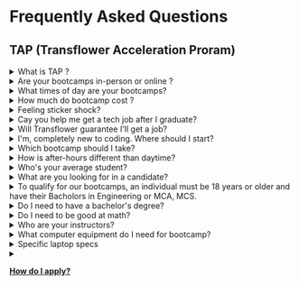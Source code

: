# Frequently Asked Questions
## TAP (Transflower Acceleration Proram)


<details>
<summary>What is TAP ? </summary>

 TAP stands for Transflower Acceleration Program(TAP). It an Initive towards bridging the gap between Information Technology expectaions and latest Technology Skill Development of Freshers. TAP follows Project Based Learning Approach to build skillset of participants using Online Collaborative Enviornment. Transflower beleives in "Learning is not a destination but, it is a continuous journey". More than 25 years of Learning and Teaching experience at your service through Transflower to prepare candidate for FullStack Developer Role. Tap your potential. 
 TAP program prepares you to be ready for work from anywhere through Learn from anyWhere. It is 100% online, taught by live Mentor via online digital tools like Teams, Zoom , Google meet,etc. We request you to spend a time to know about TAP by reading [A Conversation between Mentor and Mentee](https://ravitambade.wordpress.com/2023/02/19/a-conversion-between-mentor-and-mentee/).

</details>

<details>
<summary>Are your bootcamps in-person or online ?</summary>
Our bootcamps are 100% online, taught by live instructors via zoom. Online lectures, Demonstration, Hands- on are based on Project based Activities using Scrum Framework. Participants would get expereince of Learn from Anywhere for getting ready for Work from Anywhere.
This boot camp does not only build technical skill but it also develop soft skill essential for Work from Home culture. Work from Home culture have been adopted by so many companies in these three years. Participants have to be ready for Work from Home as well as Hybrid Work culture mode. Instructors have more than  10 year of experience conducting online live session (Theroy as well as Labs).

</details>


<details>
<summary>What times of day are your bootcamps?</summary>
 Our daytime program is 14 weeks and meets daily from 9:30 am – 5:30 pm. Our after-hours program is 28 weeks and meets from 6:30 pm – 10 pm on Mondays, Wednesdays, and Thursdays. There are few latest technology boot camp sheduled as Week end batches for working professionals as well as individuals who need to upkill for those technologies.
</details>

<details>
<summary>How much do bootcamp cost ?</summary>
 Our standard tuition fees is 30000 Rs. Your commitment to growth and education deserves to be honored.
</details>
<details>
<summary>Feeling sticker shock? </summary>
Our admissions team is ready to help you talk through your goals, options, and questions!
You can schedule a 15-minute 1:1 chat with them through email request of Whats app call, message.
</details>

<details>
<summary>Cay you help me get a tech job after I graduate?</summary>
Yes! With Transflower you’ll receive life time access to our career support and alumni network. You’ll start working on your job hunt, and job-ready skills on week one! We support our students from the time they learn their very first line of code until they find a career they’ll love, even after they graduate! Strong network of students, companies who learned from  our mentor would help in getting connected. Your performance , commitment  matters a lot for taking advantages of these Job hunt opportunities.
</details>
<details>
<summary>Will Transflower guarantee I'll get a job?</summary>
While technology  is still growing–even since the economic changes due to COVID 2020–we know that there are a lot of concerns around getting hired after a bootcamp. While we don’t offer a job guarantee, we do promise to provide the best in the business career services and coaching. Our career services team will helps candidate during bootcamp, and after bootcamp once you’ve become an alumnus. Combined with our network of employer connections in the India and beyond, and a focus on equipping you to land your dream job through, you’ll have a full set of job-landing tools at your disposal. Your continous efforts of completing hands on, mini-projects, updation of Github repositories on time along with mentor technical guidance support would help in getting job opportunity in Information Technology companies in India.
</details>
<details>
<summary>I'm, completely new to coding. Where should I start?</summary>
We recommend you start with our Free Intro to Coding Workshops. These three-hour workshops cover the basics of JavaScript and are a great first step for learning how to code. The course is created for people with little-to-no coding experience. You can also attend one of our monthly Info Sessions. Our Info Sessions give you a chance to meet Transflower mentors and alumni, review curriculum. [It is estimated that 85 million computer-programming jobs will be left unfilled by 2030](https://www.kornferry.com/insights/this-week-in-leadership/talent-crunch-future-of-work). TAP FullStck Developer bootcamps like ours help fill that gap much more quickly than colleges can. Our team will help you through the process of learning FullStack Development Coding and mentor and support team helps you to prepare for a career you’ll love.
</details>
<details>
<summary>Which bootcamp should I take?</summary>
Great question. We know this one can slow people down. Here are a few things you can do to help you decide. 
 1. Keep in mind it’s a matter of preference, there is no right or wrong. Search for jobs in web development that include "front end", "web development" "JavaScript" or "back end" or "C# .NET" or "Java" or "Python" out of the jobs you find, note which ones appeal to you the most. Some people look for employers they want to work for and note what jobs they hire for the most.
 2. Attend one of our many events! Info sessions, coding workshops, and our other monthly events are great places for you to get to know the lay of the land.
 3. Take a workshop! They’re taught by bootcamp graduates who once asked the same question. They make coding un-intimidating and can answer your career questions along the way.
</details>
<details>
<summary>How is after-hours different than daytime?</summary>
Both after-hours and daytime programs follow the same curriculum, have amazing instructors, program managers, and career coaches. The only difference is the schedule. The after-hours program is 28 weeks and meets from 6:30pm-10pm  on Monday, Wednesday, and Thursday. The daytime program is 14 weeks and meets daily from 9am-5pm.
</details>
<details>
<summary>Who's your average student?</summary>
Our classrooms are filled with smart, tenacious people who are excited (and a bit nervous) to embark on a new journey into tech careers. Students come from a variety of professional backgrounds — from yoga instructors, healthcare professionals, to retail sales professionals and just about everything in between. We believe tech should reflect the diversity of the real world. We celebrate all backgrounds, races, ethnicities, orientations, and gender identities. Our affinity groups are a great way to connect with other people who share your walk of life. We strive to create a online collaborative, diverse classroom and if you’ve made it this far into the FAQ, you’ll fit right in.
</details>
<details>
<summary>What are you looking for in a candidate?</summary>
Our most successful students come to us with some, but not a ton, of programming experience. Many of our students have dabbled in code through online tutorials and courses through Youtube, Codecademy or Udacity. We’re looking for students who are smart, tenacious, resourceful and hardworking. It should go without saying, but an interest in coding everyday is a must. You’ve gotta like it!
We want candidates that are self-motivated and committed to the Transflower Acceleration Program (TAP). There will be assignments that have to be completed at night and over weekends, so candidates should be prepared to put in the necessary work to be successful. They also need to be punctual for every class and resourceful in how they complete coursework. Learning any new skill can become frustrating, so it’s important to see this opportunity as a welcome challenge, rather than a stress-inducing problem.
</details>
<details>
<summary>To qualify for our bootcamps, an individual must be 18 years or older and have their Bacholors in Engineering or MCA, MCS.</summary>

</details>
<details>
<summary>Do I need to have a bachelor's degree?</summary>
Yes, A bachelor’s degree is required to get into our TAP FullStack bootcamps. It would be difficult for undergraduate to  invest time for TAP FullSTack BootCamp from thier existing college activities.  You could learn coding happily when there is not any other stress of other activities. it’s important to note that some jobs in the tech industry will require a four-year degree.
</details>
<details>
<summary>Do I need to be good at math?</summary>
It’s a myth that you need to be a mathematician to be a coder. Logic and problem-solving skills are vital to being a developer though, and those skills are closely related to math. But don’t worry, we won’t ask you to do trigonometry or algebra.
</details>

<details>
<summary>Who are your instructors?</summary>
Our instructors come from a variety of backgrounds, including Microsoft Certified Trainers, seasoned developers, bootcamp alumni, industry professionals and other tech enthusiasts. All instructors and course work are designed, reviewed and approved by our Chief Mentor, Ravi Tambade(https://in.linkedin.com/in/ravitambade/), Director of Transflower Learning Pvt. Ltd.
</details>
<details>
<summary>What computer equipment do I need for bootcamp?</summary>
Great question! In short, you’ll need good laptop. A second monitor/TV/tablet will really help you out. You’ll need a Windows, Mac, or Linux computer. ChromeOS does not support all the software you will need. If you want to use a Linux computer, know that there will be slight differences between your software and what you see on teacher screens. Windows is the best platform for a .NET Bootcamp. You can use a Mac in a .NET Bootcamp, but you will need to install Windows on it using Apple Boot Camp
</details>
<details>
<summary>Specific laptop specs</summary>
<p> <b>CPU:</b></p> 
Minimum: At least a dual-core 2Ghz or higher (Intel i3/i5/i7 or AMD equivalent)
Recommended: At least quad-core (4 cores) Intel i5 or i7, AMD Ryzen 5/7/9, or (Mac) M1

<p> <b>RAM:</b> 8 GB or more is ideal </p>
<p><b>Storage:</b> Please make sure you have at least 15GB free space for software and projects. </p>
<p>A Solid State Drive (SSD) recommended for better performance.</p>
<p><b>Display: </b>A 12-inch screen with 1366×768 resolution will serve you well</p>
<p>Second Monitor: For remote bootcamps, a second screen is recommended–if you don’t have a monitor for a second screen, you could use a television or potentially a tablet. Remember it is not essential to have second monitor</p>
</details>

<details>
<summary> <p> <b> <u>How do I apply?</u></b></p></summary>
It’s easy—start by filling out our application form. The form will be shred to your gmail id. Do send email with subject  TAP Fullstack enquiry to ravi.tambade@transflower.in. Once we receive your application form submitted, the Transflower team reviews your responses and selects a limited number of candidates for a video interview. This process will ensure your honest and keen interest in TAP. Then, you’ll be notified of your admission decision.
</details>